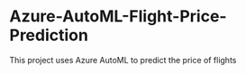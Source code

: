 # Azure-AutoML-Flight-Price-Prediction
This project uses Azure AutoML to predict the price of flights
